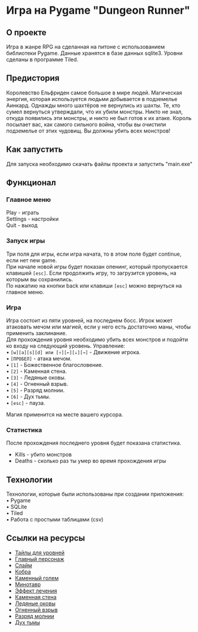 #  Игра на Pygame "Dungeon Runner"  #

##  О проекте  ##
Игра в жанре RPG на сделанная на питоне с использованием библиотеки Pygame. Данные хранятся в базе данных sqlite3. Уровни сделаны в программе Tiled.

## Предистория ##
Королевство Ельфриден самое большое в мире людей.
Магическая энергия, которая используется людьми добывается в подземелье Аинкард.
Однажды много шахтёров не вернулись из шахты.
Те, кто сумел вернуться утверждали, что их убили монстры.
Никто не знал, откуда появились эти монстры, и никто не был готов к их атаке.
Король посылает вас, как самого сильного война, чтобы вы очистили подземелье от этих чудовищ.
Вы должны убить всех монстров!

##  Как запустить  ##
Для запуска необходимо скачать файлы проекта и запустить "main.exe"

##  Функционал  ##
###  Главное меню  ###
Play - играть  
Settings - настройки  
Quit - выход

###  Запуск игры  ###
Три поля для игры, если игра начата, то в этом поле будет continue, если нет new game.  
При начале новой игры будет показан опенинг, который пропускается клавишей `[esc]`. Если продолжить игру, то загрузится уровень, на которым вы сохранились.  
По нажатию на кнопки back или клавиши `[esc]` можно вернуться на главное меню.  

###  Игра  ###
Игра состоит из пяти уровней, на последнем босс. Игрок может атаковать мечом или магией, если у него есть достаточно маны, чтобы применить заклинание.  
Для прохождения уровня необходимо убить всех монстров и подойти ко входу на следующий уровень. 
Управление:  
• `[w][a][s][d] или [↑][←][↓][→]` - Движение игрока.  
• `[ПРОБЕЛ]` - атака мечом.  
• `[1]` - Божественное благословение.  
• `[2]` - Каменная стена.  
• `[3]` - Ледяные оковы.  
• `[4]` - Огненный взрыв.  
• `[5]` - Разряд молнии.  
• `[6]` - Дух тьмы.  
• `[esc]` - пауза.

Магия применится на месте вашего курсора.

###  Статистика  ###
После прохождения последнего уровня будет показана статистика.  
* Kills - убито монстров  
* Deaths - сколько раз ты умер во время прохождения игры  

##  Технологии  ##
Технологии, которые были использованы при создании приложения:  
• Pygame  
• SQLite  
• Tiled  
• Работа с простыми таблицами (csv)


## Ссылки на ресурсы ##
* [Тайлы для уровней](https://szadiart.itch.io/rpg-worlds-ca)
* [Главный персонаж](https://merchant-shade.itch.io/16x16-puny-characters)
* [Слайм](https://elthen.itch.io/2d-pixel-art-small-slime-sprites)
* [Кобра](https://elthen.itch.io/2d-pixel-art-cobra-sprites)
* [Каменный голем](https://elthen.itch.io/2d-pixel-art-mini-golem-sprites)
* [Минотавр](https://elthen.itch.io/2d-pixel-art-minotaur-sprites)
* [Эффект лечения](https://pimen.itch.io/holy-spell-effect)
* [Каменная стена](https://pimen.itch.io/earth-spell-effect-2)
* [Ледяные оковы](https://pimen.itch.io/ice-spell-effect-01)
* [Огненный взрыв](https://pimen.itch.io/fire-spell-effect-02)
* [Разряд молнии](https://pimen.itch.io/thunder-spell-effect-02)
* [Дух тьмы](https://pimen.itch.io/dark-spell-effect)
